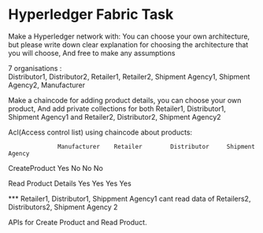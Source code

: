 # Hyperledger Fabric Task
Make a Hyperledger network with:
You can choose your own architecture, but please write down clear explanation for choosing the architecture that you will choose, 
And free to make any assumptions

7 organisations :  
Distributor1, Distributor2,  Retailer1, Retailer2,  Shipment Agency1, Shipment Agency2, Manufacturer
        
Make a chaincode for adding product details, you can choose your own product, 
And add private collections for both Retailer1, Distributor1, Shipment Agency1 and Retailer2, Distributor2, Shipment Agency2 

Acl(Access control list) using chaincode about products:


                  Manufacturer    Retailer        Distributor     Shipment Agency 

CreateProduct           Yes             No              No              No

Read Product Details    Yes             Yes             Yes             Yes


*** Retailer1, Distributor1, Shippment Agency1 cant read data of Retailers2, Distributors2, Shipment Agency 2

APIs for Create Product and Read Product.
